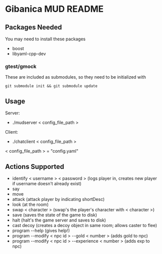 Gibanica MUD README
===================

## Packages Needed

You may need to install these packages

- boost
- libyaml-cpp-dev

### gtest/gmock

These are included as submodules, so they need to be initialized with
```
git submodule init && git submodule update
```

## Usage

Server:
- ./mudserver < config_file_path >

Client:
- ./chatclient < config_file_path >

< config_file_path > = "config.yaml"

## Actions Supported
- identify < username > < password > (logs player in, creates new player if username doesn't already exist)
- say 
- move 
- attack (attack player by indicating shortDesc)
- look (at the room)
- swap < character > (swap's the player's character with < character >)
- save (saves the state of the game to disk)
- halt (halt's the game server and saves to disk)
- cast decoy (creates a decoy object in same room; allows caster to flee)
- program --help (gives help!)
- program --modify < npc id > --gold < number > (adds gold to npc)
- program --modify < npc id > --experience < number > (adds exp to npc)


